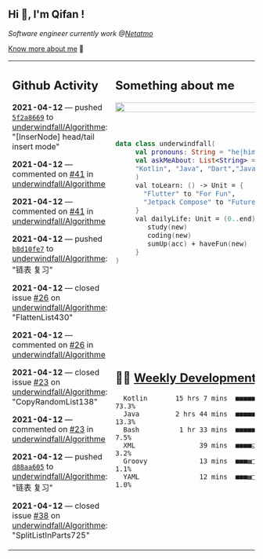 <h2> Hi 👋, I'm Qifan ! </h2>
<p><em>Software engineer currently work @<a href="https://www.netatmo.com">Netatmo</a>
</em></p><p><a href="https://qifanyang.com/resume" target="_blank"> Know more about me</a> 🔭</p>
<table><tr><td valign="top" rowspan="2">

 ## Github Activity
 <!-- githubActivity starts -->
  **2021-04-12** — pushed [`5f2a8669`](https://api.github.com/repos/underwindfall/Algorithme/commits/5f2a8669b4c26b782eef8aff7c9466fedfa0191b) to [underwindfall/Algorithme](https://api.github.com/repos/underwindfall/Algorithme): "[InserNode] head/tail insert mode"

  **2021-04-12** — commented on [#41](https://github.com/underwindfall/Algorithme/issues/41#issuecomment-817563317) in [underwindfall/Algorithme](https://api.github.com/repos/underwindfall/Algorithme)

  **2021-04-12** — commented on [#41](https://github.com/underwindfall/Algorithme/issues/41#issuecomment-817546782) in [underwindfall/Algorithme](https://api.github.com/repos/underwindfall/Algorithme)

  **2021-04-12** — pushed [`b8d10fe7`](https://api.github.com/repos/underwindfall/Algorithme/commits/b8d10fe79041d615b485c52807c3bfa12b0aad05) to [underwindfall/Algorithme](https://api.github.com/repos/underwindfall/Algorithme): "链表 复习"

  **2021-04-12** — closed issue [#26](https://api.github.com/repos/underwindfall/Algorithme/issues/26) on [underwindfall/Algorithme](https://api.github.com/repos/underwindfall/Algorithme): "FlattenList430"

  **2021-04-12** — commented on [#26](https://github.com/underwindfall/Algorithme/issues/26#issuecomment-817389541) in [underwindfall/Algorithme](https://api.github.com/repos/underwindfall/Algorithme)

  **2021-04-12** — closed issue [#23](https://api.github.com/repos/underwindfall/Algorithme/issues/23) on [underwindfall/Algorithme](https://api.github.com/repos/underwindfall/Algorithme): "CopyRandomList138"

  **2021-04-12** — commented on [#23](https://github.com/underwindfall/Algorithme/issues/23#issuecomment-817385530) in [underwindfall/Algorithme](https://api.github.com/repos/underwindfall/Algorithme)

  **2021-04-12** — pushed [`d88aa605`](https://api.github.com/repos/underwindfall/Algorithme/commits/d88aa6050dc3fc0eb5bd7967969b158cf3295dce) to [underwindfall/Algorithme](https://api.github.com/repos/underwindfall/Algorithme): "链表 复习"

  **2021-04-12** — closed issue [#38](https://api.github.com/repos/underwindfall/Algorithme/issues/38) on [underwindfall/Algorithme](https://api.github.com/repos/underwindfall/Algorithme): "SplitListInParts725"
 <!-- githubActivity ends -->
 </td><td valign="top">

 ## Something about me
 <!-- profile starts -->
 <a href="https://github.com/underwindfall" width="100%">
  <img src="https://github-readme-stats.vercel.app/api?username=underwindfall&show_icons=true&icon_color=805AD5&text_color=718096&bg_color=ffffff00&hide_title=true&include_all_commits=true&count_private=true&hide_border=true" width="100%"/>
 </a>
 <br/>
 <br/>
 <br/>
 
 ```kotlin
 data class underwindfall(
      val pronouns: String = "he|him",
      val askMeAbout: List<String> = listOf(
      "Kotlin", "Java", "Dart","Javascript", "Typescript"
      )
      val toLearn: () -> Unit = {
        "Flutter" to "For Fun",
        "Jetpack Compose" to "Future"
      }
      val dailyLife: Unit = (0..end).reduce { acc, new ->	
         study(new)	
         coding(new)	
         sumUp(acc) + haveFun(new)	
      }
 )
 ```
 <!-- profile ends -->
 </td></tr><tr><td valign="top">

 ## 🏊‍♂️ <a href="https://gist.github.com/underwindfall/377ee88ba1fabd1e93516e48ca9c61eb" target="_blank">Weekly Development Breakdown</a>
  <!-- codeTime starts -->
  ```text
    Kotlin       15 hrs 7 mins  ■■■■■■■■■■■■■■■■■■■■■□□□  73.3%
    Java         2 hrs 44 mins  ■■■■■■▦□□□□□□□□□□□□□□□□□  13.3%
    Bash          1 hr 33 mins  ■■■■■◱□□□□□□□□□□□□□□□□□□   7.5%
    XML                39 mins  ■■■■◱□□□□□□□□□□□□□□□□□□□   3.2%
    Groovy             13 mins  ■■■▦□□□□□□□□□□□□□□□□□□□□   1.1%
    YAML               12 mins  ■■■▦□□□□□□□□□□□□□□□□□□□□   1.0%
  ```
  <!-- codeTime starts -->
  </td></tr></table>